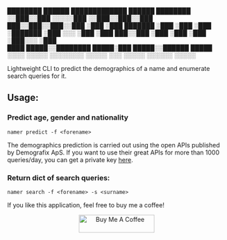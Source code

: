                                                         
 ████████    ██████   █████████████    ██████  ████████ 
░░███░░███  ░░░░░███ ░░███░░███░░███  ███░░███░░███░░███
 ░███ ░███   ███████  ░███ ░███ ░███ ░███████  ░███ ░░░ 
 ░███ ░███  ███░░███  ░███ ░███ ░███ ░███░░░   ░███     
 ████ █████░░████████ █████░███ █████░░██████  █████    
░░░░ ░░░░░  ░░░░░░░░ ░░░░░ ░░░ ░░░░░  ░░░░░░  ░░░░░     

Lightweight CLI to predict the demographics of a name and enumerate search queries for it.

## Usage:

### Predict age, gender and nationality

```
namer predict -f <forename>
```

The demographics prediction is carried out using the open APIs published by Demografix ApS. If you want to use their great APIs for more than 1000 queries/day, you can get a private key [here](https://store.genderize.io).

### Return dict of search queries:

```
namer search -f <forename> -s <surname>
```

If you like this application, feel free to buy me a coffee! 

<p align="center"><a href="https://www.buymeacoffee.com/dmw94" target="_blank"><img src="https://cdn.buymeacoffee.com/buttons/default-orange.png" alt="Buy Me A Coffee" height="41" width="174"></a></p>
